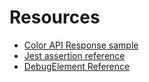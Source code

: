 # Resources

- [Color API Response sample](https://www.thecolorapi.com/id?hex=0047AB&rgb=0,71,171&hsl=215,100%,34%&cmyk=100,58,0,33&format=json)
- [Jest assertion reference](https://jestjs.io/docs/expect)
- [DebugElement Reference](https://angular.io/api/core/DebugElement)

